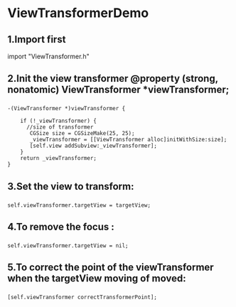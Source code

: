 ViewTransformerDemo
===================================  

1.Import first
-----------------------------------  
import "ViewTransformer.h"

2.Init the view transformer @property (strong, nonatomic) ViewTransformer *viewTransformer;
-----------------------------------  
###
    -(ViewTransformer *)viewTransformer {

        if (!_viewTransformer) {
          //size of transformer
           CGSize size = CGSizeMake(25, 25);
           _viewTransformer = [[ViewTransformer alloc]initWithSize:size];
           [self.view addSubview:_viewTransformer];
        }
        return _viewTransformer;
    }

3.Set the view to transform:
-----------------------------------  
###
    self.viewTransformer.targetView = targetView;

4.To remove the focus :
-----------------------------------  
###
    self.viewTransformer.targetView = nil;

5.To correct the point of the viewTransformer when the targetView moving of moved:
-----------------------------------  
###
    [self.viewTransformer correctTransformerPoint];

